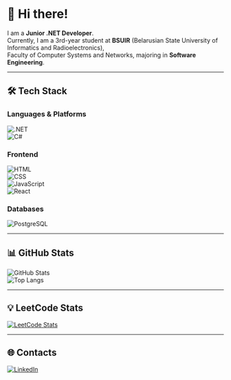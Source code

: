 # 👋 Hi there!

I am a **Junior .NET Developer**.  
Currently, I am a 3rd-year student at **BSUIR** (Belarusian State University of Informatics and Radioelectronics),  
Faculty of Computer Systems and Networks, majoring in **Software Engineering**.

---

## 🛠️ Tech Stack

### Languages & Platforms

![.NET](https://img.shields.io/badge/.NET-512BD4?style=flat-square&logo=dotnet&logoColor=white)  
![C#](https://img.shields.io/badge/C%23-239120?style=flat-square&logo=c-sharp&logoColor=white)

### Frontend

![HTML](https://img.shields.io/badge/HTML5-E34F26?style=flat-square&logo=html5&logoColor=white)  
![CSS](https://img.shields.io/badge/CSS3-1572B6?style=flat-square&logo=css3&logoColor=white)  
![JavaScript](https://img.shields.io/badge/JavaScript-F7DF1E?style=flat-square&logo=javascript&logoColor=black)  
![React](https://img.shields.io/badge/React-61DAFB?style=flat-square&logo=react&logoColor=black)

### Databases

![PostgreSQL](https://img.shields.io/badge/PostgreSQL-316192?style=flat-square&logo=postgresql&logoColor=white)

---

## 📊 GitHub Stats

![GitHub Stats](https://github-readme-stats.vercel.app/api?username=YOUR_GITHUB_USERNAME&show_icons=true&theme=radical)  
![Top Langs](https://github-readme-stats.vercel.app/api/top-langs/?username=YOUR_GITHUB_USERNAME&layout=compact&theme=radical)

---

## 💡 LeetCode Stats

[![LeetCode Stats](https://leetcard.jacoblin.cool/YOUR_LEETCODE_USERNAME)](https://leetcode.com/YOUR_LEETCODE_USERNAME)

---

## 🌐 Contacts

[![LinkedIn](https://img.shields.io/badge/LinkedIn-0A66C2?style=flat-square&logo=linkedin&logoColor=white)](https://www.linkedin.com/in/artem-valinskiy-a50740385)
